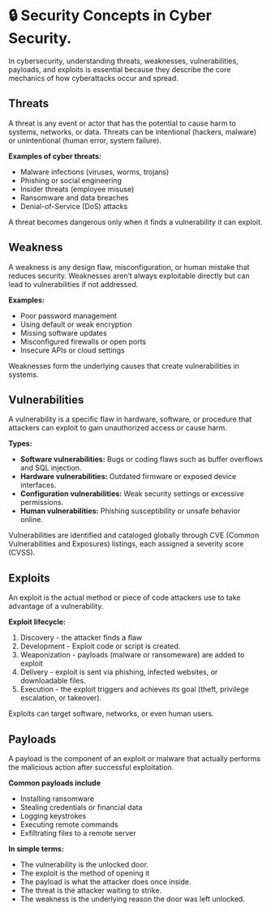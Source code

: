 # 🔒 Security Concepts in Cyber Security.
In cybersecurity, understanding threats, weaknesses, vulnerabilities, payloads, and exploits is essential because they describe the core mechanics of how cyberattacks occur and spread.

<h2>Threats</h2>
A threat is any event or actor that has the potential to cause harm to systems, networks, or data. Threats can be intentional (hackers, malware) or unintentional (human error, system failure).

<strong>Examples of cyber threats:</strong>
<ul>
  <li>Malware infections (viruses, worms, trojans)</li>
  <li>Phishing or social engineering</li>
  <li>Insider threats (employee misuse)</li>
  <li>Ransomware and data breaches</li>
  <li>Denial-of-Service (DoS) attacks</li>
</ul>
A threat becomes dangerous only when it finds a vulnerability it can exploit.

<h2>Weakness</h2>
A weakness is any design flaw, misconfiguration, or human mistake that reduces security. Weaknesses aren’t always exploitable directly but can lead to vulnerabilities if not addressed.

<strong>Examples:</strong>
<ul>
  <li>Poor password management</li>
  <li>Using default or weak encryption</li>
  <li>Missing software updates</li>
  <li>Misconfigured firewalls or open ports</li>
  <li>Insecure APIs or cloud settings</li>
</ul>
Weaknesses form the underlying causes that create vulnerabilities in systems.

<h2>Vulnerabilities</h2>
A vulnerability is a specific flaw in hardware, software, or procedure that attackers can exploit to gain unauthorized access or cause harm.​

<strong>Types:</strong>
<ul>
  <li><strong>Software vulnerabilities:</strong> Bugs or coding flaws such as buffer overflows and SQL injection.</li>
  <li><strong>Hardware vulnerabilities:</strong> Outdated firmware or exposed device interfaces.</li>
  <li><strong>Configuration vulnerabilities:</strong> Weak security settings or excessive permissions.</li>
  <li><strong>Human vulnerabilities:</strong> Phishing susceptibility or unsafe behavior online.</li>
</ul>
Vulnerabilities are identified and cataloged globally through CVE (Common Vulnerabilities and Exposures) listings, each assigned a severity score (CVSS).

<h2>Exploits</h2>
An exploit is the actual method or piece of code attackers use to take advantage of a vulnerability.

<strong>Exploit lifecycle:</strong>
<ol>
  <li>Discovery - the attacker finds a flaw</li>
  <li>Development - Exploit code or script is created.</li>
  <li>Weaponization - payloads (malware or ransomeware) are added to exploit</li>
  <li>Delivery - exploit is sent via phishing, infected websites, or downloadable files.</li>
  <li>Execution - the exploit triggers and achieves its goal (theft, privilege escalation, or takeover).</li>
</ol>
Exploits can target software, networks, or even human users.

<h2>Payloads</h2>
A payload is the component of an exploit or malware that actually performs the malicious action after successful exploitation.

<strong>Common payloads include</strong>
<ul>
  <li>Installing ransomware</li>
  <li>Stealing credentials or financial data</li>
  <li>Logging keystrokes</li>
  <li>Executing remote commands</li>
  <li>Exfiltrating files to a remote server</li>
</ul>
<strong>In simple terms:</strong>
<ul>
  <li>The vulnerability is the unlocked door.</li>
  <li>The exploit is the method of opening it</li>
  <li>The payload is what the attacker does once inside.</li>
  <li>The threat is the attacker waiting to strike.</li>
  <li>The weakness is the underlying reason the door was left unlocked.</li>
</ul>
